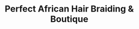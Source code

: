---
title: "Perfect African Hair Braiding & Boutique"
url: /woodruff/perfect-african-hair-braiding-und-boutique/
shop: Friseur
---